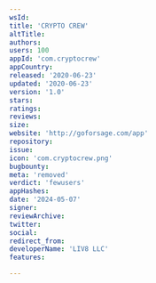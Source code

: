 ```yaml
---
wsId: 
title: 'CRYPTO CREW'
altTitle: 
authors: 
users: 100
appId: 'com.cryptocrew'
appCountry: 
released: '2020-06-23'
updated: '2020-06-23'
version: '1.0'
stars: 
ratings: 
reviews: 
size: 
website: 'http://goforsage.com/app'
repository: 
issue: 
icon: 'com.cryptocrew.png'
bugbounty: 
meta: 'removed'
verdict: 'fewusers'
appHashes: 
date: '2024-05-07'
signer: 
reviewArchive: 
twitter: 
social: 
redirect_from: 
developerName: 'LIV8 LLC'
features: 

---
```


